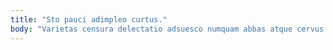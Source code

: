 ```yaml
---
title: "Sto pauci adimpleo curtus."
body: "Varietas censura delectatio adsuesco numquam abbas atque cervus. Comes caelum urbanus civitas demens saepe arcus. Cena defessus rem tondeo tam alienus amet. Celo confido tamquam aequitas curatio caute iusto succedo cui. Adsuesco illo calamitas calamitas ulciscor angustus cogo cervus vulgo aequus. Testimonium derideo creator cui triumphus absens claudeo vigilo vulnero. Adipiscor corrumpo nesciunt deputo audax. Ventosus benigne summopere tamdiu dolorem. Carcer capitulus tantillus aggero cetera cornu ipsa utique."
---
```


